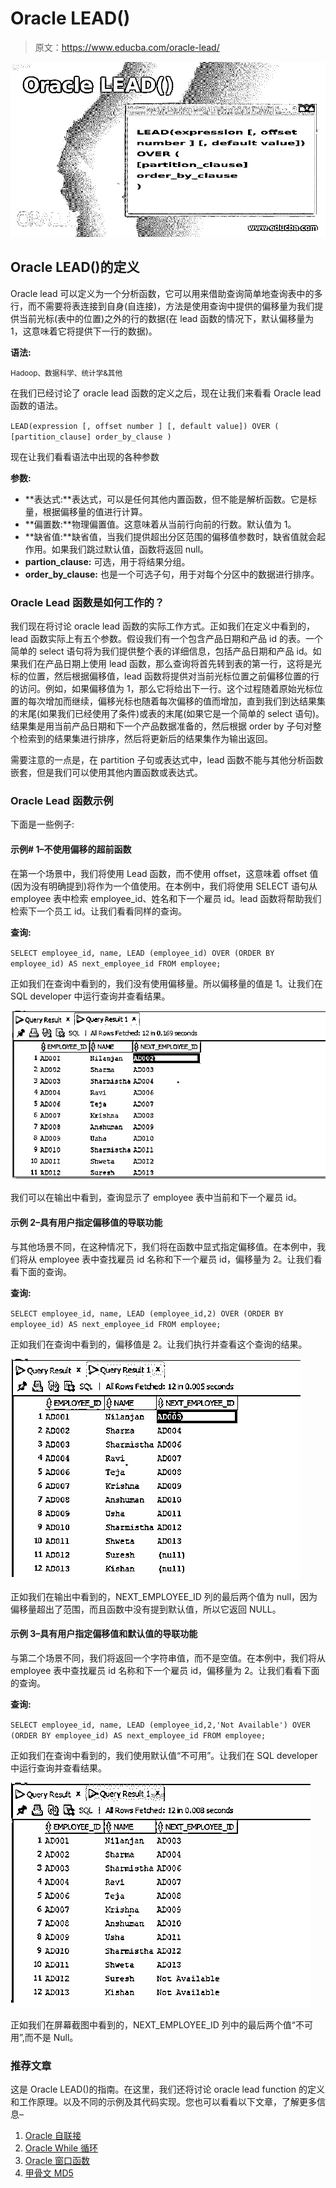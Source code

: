 # Oracle LEAD()

> 原文：<https://www.educba.com/oracle-lead/>

![oracle lead](img/b95654668d774f7a6ef1d8377e8a342b.png)



## Oracle LEAD()的定义

Oracle lead 可以定义为一个分析函数，它可以用来借助查询简单地查询表中的多行，而不需要将表连接到自身(自连接)，方法是使用查询中提供的偏移量为我们提供当前光标(表中的位置)之外的行的数据(在 lead 函数的情况下，默认偏移量为 1，这意味着它将提供下一行的数据)。

**语法:**

<small>Hadoop、数据科学、统计学&其他</small>

在我们已经讨论了 oracle lead 函数的定义之后，现在让我们来看看 Oracle lead 函数的语法。

`LEAD(expression [, offset number ] [, default value])
OVER (
[partition_clause] order_by_clause
)`

现在让我们看看语法中出现的各种参数

**参数:**

*   **表达式:**表达式，可以是任何其他内置函数，但不能是解析函数。它是标量，根据偏移量的值进行计算。
*   **偏置数:**物理偏置值。这意味着从当前行向前的行数。默认值为 1。
*   **缺省值:**缺省值，当我们提供超出分区范围的偏移值参数时，缺省值就会起作用。如果我们跳过默认值，函数将返回 null。
*   **partion_clause:** 可选，用于将结果分组。
*   **order_by_clause:** 也是一个可选子句，用于对每个分区中的数据进行排序。

### Oracle Lead 函数是如何工作的？

我们现在将讨论 oracle lead 函数的实际工作方式。正如我们在定义中看到的，lead 函数实际上有五个参数。假设我们有一个包含产品日期和产品 id 的表。一个简单的 select 语句将为我们提供整个表的详细信息，包括产品日期和产品 id。如果我们在产品日期上使用 lead 函数，那么查询将首先转到表的第一行，这将是光标的位置，然后根据偏移值，lead 函数将提供对当前光标位置之前偏移位置的行的访问。例如，如果偏移值为 1，那么它将给出下一行。这个过程随着原始光标位置的每次增加而继续，偏移光标也随着每次偏移的值而增加，直到我们到达结果集的末尾(如果我们已经使用了条件)或表的末尾(如果它是一个简单的 select 语句)。结果集是用当前产品日期和下一个产品数据准备的，然后根据 order by 子句对整个检索到的结果集进行排序，然后将更新后的结果集作为输出返回。

需要注意的一点是，在 partition 子句或表达式中，lead 函数不能与其他分析函数嵌套，但是我们可以使用其他内置函数或表达式。

### Oracle Lead 函数示例

下面是一些例子:

#### 示例# 1–不使用偏移的超前函数

在第一个场景中，我们将使用 Lead 函数，而不使用 offset，这意味着 offset 值(因为没有明确提到)将作为一个值使用。在本例中，我们将使用 SELECT 语句从 employee 表中检索 employee_id、姓名和下一个雇员 id。lead 函数将帮助我们检索下一个员工 id。让我们看看同样的查询。

**查询:**

`SELECT employee_id, name,
LEAD (employee_id)
OVER (ORDER BY employee_id)
AS next_employee_id
FROM employee;`

正如我们在查询中看到的，我们没有使用偏移量。所以偏移量的值是 1。让我们在 SQL developer 中运行查询并查看结果。

![Oracle LEAD()-1.1](img/c0123030b1a5a95c4bcfc5f60d9cce34.png)



我们可以在输出中看到，查询显示了 employee 表中当前和下一个雇员 id。

#### 示例 2–具有用户指定偏移值的导联功能

与其他场景不同，在这种情况下，我们将在函数中显式指定偏移值。在本例中，我们将从 employee 表中查找雇员 id 名称和下一个雇员 id，偏移量为 2。让我们看看下面的查询。

**查询:**

`SELECT employee_id, name,
LEAD (employee_id,2)
OVER (ORDER BY employee_id)
AS next_employee_id
FROM employee;`

正如我们在查询中看到的，偏移值是 2。让我们执行并查看这个查询的结果。

![Oracle LEAD()-1.2](img/4d05abe89fdc80e07c725b8a5e490282.png)



正如我们在输出中看到的，NEXT_EMPLOYEE_ID 列的最后两个值为 null，因为偏移量超出了范围，而且函数中没有提到默认值，所以它返回 NULL。

#### 示例 3–具有用户指定偏移值和默认值的导联功能

与第二个场景不同，我们将返回一个字符串值，而不是空值。在本例中，我们将从 employee 表中查找雇员 id 名称和下一个雇员 id，偏移量为 2。让我们看看下面的查询。

**查询:**

`SELECT employee_id, name,
LEAD (employee_id,2,'Not Available')
OVER (ORDER BY employee_id)
AS next_employee_id
FROM employee;`

正如我们在查询中看到的，我们使用默认值“不可用”。让我们在 SQL developer 中运行查询并查看结果。

![Oracle LEAD()-1.3](img/646b42e1e0b6dd9ef57524df94821dd9.png)



正如我们在屏幕截图中看到的，NEXT_EMPLOYEE_ID 列中的最后两个值“不可用”,而不是 Null。

### 推荐文章

这是 Oracle LEAD()的指南。在这里，我们还将讨论 oracle lead function 的定义和工作原理。以及不同的示例及其代码实现。您也可以看看以下文章，了解更多信息–

1.  [Oracle 自联接](https://www.educba.com/oracle-self-join/)
2.  [Oracle While 循环](https://www.educba.com/oracle-while-loop/)
3.  [Oracle 窗口函数](https://www.educba.com/oracle-window-functions/)
4.  [甲骨文 MD5](https://www.educba.com/oracle-md5/)





